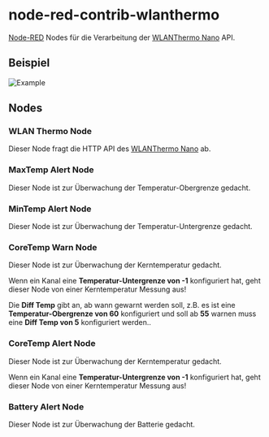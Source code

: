 # node-red-contrib-wlanthermo
[Node-RED](https://nodered.org/) Nodes für die Verarbeitung der [WLANThermo Nano](https://wlanthermo.de/) API.

## Beispiel
![Example](https://www.bastelbunker.de/node-red-contrib-wlanthermo.png)

## Nodes 
### WLAN Thermo Node
Dieser Node fragt die HTTP API des [WLANThermo Nano](https://wlanthermo.de/) ab.


### MaxTemp Alert Node
Dieser Node ist zur Überwachung der Temperatur-Obergrenze gedacht.


### MinTemp Alert Node
Dieser Node ist zur Überwachung der Temperatur-Untergrenze gedacht.


### CoreTemp Warn Node
Dieser Node ist zur Überwachung der Kerntemperatur gedacht.

Wenn ein Kanal eine **Temperatur-Untergrenze von -1** konfiguriert hat, geht dieser Node von einer Kerntemperatur Messung aus!

Die **Diff Temp** gibt an, ab wann gewarnt werden soll, z.B. es ist eine **Temperatur-Obergrenze von 60** konfiguriert und soll ab **55** warnen muss eine **Diff Temp von 5** konfiguriert werden..


### CoreTemp Alert Node
Dieser Node ist zur Überwachung der Kerntemperatur gedacht.

Wenn ein Kanal eine **Temperatur-Untergrenze von -1** konfiguriert hat, geht dieser Node von einer Kerntemperatur Messung aus!


### Battery Alert Node
Dieser Node ist zur Überwachung der Batterie gedacht.
